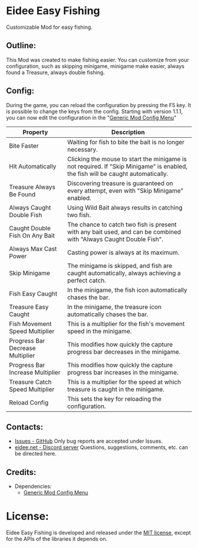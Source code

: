 # Eidee Easy Fishing
Customizable Mod for easy fishing.

## Outline:
This Mod was created to make fishing easier. You can customize from your configuration, such as skipping minigame, minigame make easier, always found a Treasure, always double fishing.

## Config:
During the game, you can reload the configuration by pressing the F5 key. It is possible to change the keys from the config.
Starting with version 1.1.1, you can now edit the configuration in the "[Generic Mod Config Menu](https://www.nexusmods.com/stardewvalley/mods/5098)"

| Property                         | Description                                                                                                                     |
| ------------------------------   | ---------------------------------------------------------------------------------------------------------------------           |
| Bite Faster                      | Waiting for fish to bite the bait is no longer necessary.                                                                       |
| Hit Automatically                | Clicking the mouse to start the minigame is not required. If "Skip Minigame" is enabled, the fish will be caught automatically. |
| Treasure Always Be Found         | Discovering treasure is guaranteed on every attempt, even with "Skip Minigame" enabled.                                         |
| Always Caught Double Fish        | Using Wild Bait always results in catching two fish.                                                                            |
| Caught Double Fish On Any Bait   | The chance to catch two fish is present with any bait used, and can be combined with "Always Caught Double Fish".               |
| Always Max Cast Power            | Casting power is always at its maximum.                                                                                         |
| Skip Minigame                    | The minigame is skipped, and fish are caught automatically, always achieving a perfect catch.                                   |
| Fish Easy Caught                 | In the minigame, the fish icon automatically chases the bar.                                                                    |
| Treasure Easy Caught             | In the minigame, the treasure icon automatically chases the bar.                                                                |
| Fish Movement Speed Multiplier   | This is a multiplier for the fish's movement speed in the minigame.                                                             |
| Progress Bar Decrease Multiplier | This modifies how quickly the capture progress bar decreases in the minigame.                                                   |
| Progress Bar Increase Multiplier | This modifies how quickly the capture progress bar increases in the minigame.                                                   |
| Treasure Catch Speed Multiplier  | This is a multiplier for the speed at which treasure is caught in the minigame.                                                 |
| Reload Config                    | This sets the key for reloading the configuration.                                                                              |

## Contacts:
- [Issues - GitHub](https://github.com/eideehi/sdv-easyfishing/issues)
  Only bug reports are accepted under Issues.
- [eidee.net - Discord server](https://discord.gg/DDQqxkK7s6)
  Questions, suggestions, comments, etc. can be directed here.

## Credits:
* Dependencies:
  * [Generic Mod Config Menu](https://www.nexusmods.com/stardewvalley/mods/5098)

# License:
Eidee Easy Fishing is developed and released under the [MIT license](./LICENSE), except for the APIs of the libraries it depends on.

